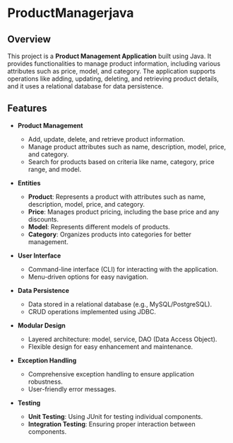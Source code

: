 # ProductManagerjava

## Overview
This project is a **Product Management Application** built using Java. It provides functionalities to manage product information, including various attributes such as price, model, and category. The application supports operations like adding, updating, deleting, and retrieving product details, and it uses a relational database for data persistence.

## Features
- **Product Management**
  - Add, update, delete, and retrieve product information.
  - Manage product attributes such as name, description, model, price, and category.
  - Search for products based on criteria like name, category, price range, and model.

- **Entities**
  - **Product**: Represents a product with attributes such as name, description, model, price, and category.
  - **Price**: Manages product pricing, including the base price and any discounts.
  - **Model**: Represents different models of products.
  - **Category**: Organizes products into categories for better management.

- **User Interface**
  - Command-line interface (CLI) for interacting with the application.
  - Menu-driven options for easy navigation.

- **Data Persistence**
  - Data stored in a relational database (e.g., MySQL/PostgreSQL).
  - CRUD operations implemented using JDBC.

- **Modular Design**
  - Layered architecture: model, service, DAO (Data Access Object).
  - Flexible design for easy enhancement and maintenance.

- **Exception Handling**
  - Comprehensive exception handling to ensure application robustness.
  - User-friendly error messages.

- **Testing**
  - **Unit Testing**: Using JUnit for testing individual components.
  - **Integration Testing**: Ensuring proper interaction between components.
